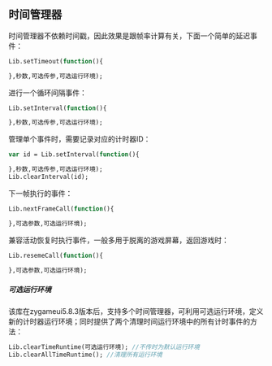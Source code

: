 ## 时间管理器

时间管理器不依赖时间戳，因此效果是跟帧率计算有关，下面一个简单的延迟事件：

```haxe
Lib.setTimeout(function(){

},秒数,可选传参,可选运行环境);
```

进行一个循环间隔事件：

```haxe
Lib.setInterval(function(){

},秒数,可选传参,可选运行环境);
```

管理单个事件时，需要记录对应的计时器ID：

```haxe
var id = Lib.setInterval(function(){

},秒数,可选传参,可选运行环境);
Lib.clearInterval(id);
```

下一帧执行的事件：

```haxe
Lib.nextFrameCall(function(){

},可选参数,可选运行环境);
```

兼容活动恢复时执行事件，一般多用于脱离的游戏屏幕，返回游戏时：

```haxe
Lib.resemeCall(function(){

},可选参数,可选运行环境);
```

##### 可选运行环境

该库在zygameui5.8.3版本后，支持多个时间管理器，可利用可选运行环境，定义新的计时器运行环境；同时提供了两个清理时间运行环境中的所有计时事件的方法：

```haxe
Lib.clearTimeRuntime(可选运行环境); //不传时为默认运行环境
Lib.clearAllTimeRuntime(); //清理所有运行环境
```